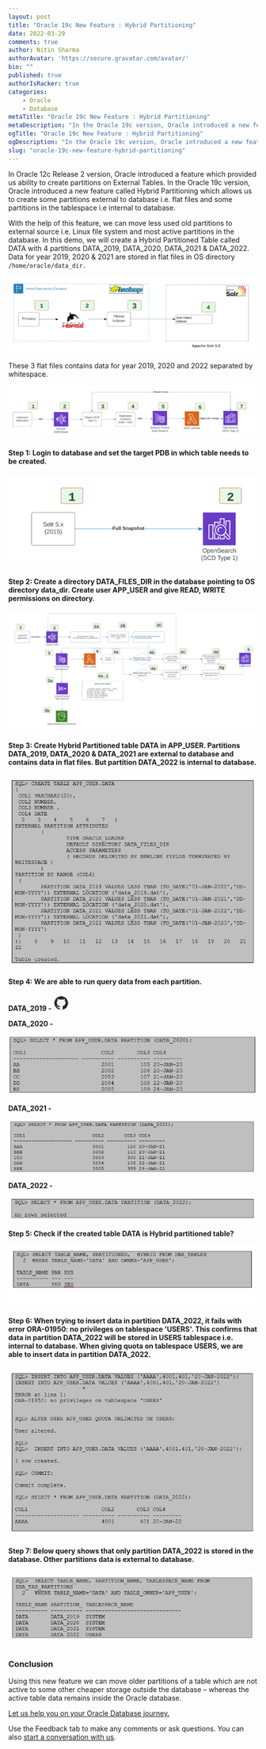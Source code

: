 ```yaml
---
layout: post
title: "Oracle 19c New Feature : Hybrid Partitioning"
date: 2022-03-29
comments: true
author: Nitin Sharma
authorAvatar: 'https://secure.gravatar.com/avatar/'
bio: ""
published: true
authorIsRacker: true
categories:
    - Oracle
    - Database
metaTitle: "Oracle 19c New Feature : Hybrid Partitioning"
metaDescription: "In the Oracle 19c version, Oracle introduced a new feature called Hybrid Partitioning which allows us to create some partitions external to database i.e. flat files and some partitions in the tablespace i.e internal to database"
ogTitle: "Oracle 19c New Feature : Hybrid Partitioning"
ogDescription: "In the Oracle 19c version, Oracle introduced a new feature called Hybrid Partitioning which allows us to create some partitions external to database i.e. flat files and some partitions in the tablespace i.e internal to database"
slug: "oracle-19c-new-feature-hybrid-partitioning"
---
```

In Oracle 12c Release 2 version, Oracle introduced a feature which provided us ability to create partitions on External Tables. In the Oracle 19c version, Oracle introduced a new feature called Hybrid Partitioning which allows us to create some partitions external to database i.e. flat files and some partitions in the tablespace i.e internal to database. 

<!--more-->

With the help of this feature, we can move less used old partitions to external source i.e. Linux file system and most active partitions in the database. 
In this demo, we will create a Hybrid Partitioned Table called DATA with 4 partitions DATA_2019, DATA_2020, DATA_2021 & DATA_2022. Data for year 2019, 2020 & 2021 are stored in flat files in OS directory `/home/oracle/data_dir. `

<img src=Picture1.png title="" alt="">

These 3 flat files contains data for year 2019, 2020 and 2022 separated by whitespace. 

<img src=Picture2.png title="" alt="">

#### Step 1: Login to database and set the target PDB in which table needs to be created. 

<img src=Picture3.png title="" alt="">

#### Step 2: Create a directory DATA_FILES_DIR in the database pointing to OS directory data_dir. Create user APP_USER and give READ, WRITE permissions on directory.

<img src=Picture4.png title="" alt="">

#### Step 3: Create Hybrid Partitioned table DATA in APP_USER. Partitions DATA_2019, DATA_2020 & DATA_2021 are external to database and contains data in flat files. But partition DATA_2022 is internal to database.

<img src=Picture5.png title="" alt="">

#### Step 4: We are able to run query data from each partition. 
**DATA_2019 -**
<img src=Picture6.png title="" alt="">

**DATA_2020 -**

<img src=Picture7.png title="" alt="">

**DATA_2021 -**

<img src=Picture8.png title="" alt="">

**DATA_2022 -**

<img src=Picture9.png title="" alt="">

**Step 5: Check if the created table DATA is Hybrid partitioned table?**

<img src=Picture10.png title="" alt="">

#### Step 6: When trying to insert data in partition DATA_2022, it fails with error  ORA-01950: no privileges on tablespace 'USERS'. This confirms that data in partition DATA_2022 will be stored in USERS tablespace i.e. internal to database. When giving quota on tablespace USERS, we are able to insert data in partition DATA_2022. 

<img src=Picture11.png title="" alt="">

#### Step 7: Below query shows that only partition DATA_2022 is stored in the database. Other partitions data is external to database.

<img src=Picture12.png title="" alt="">


### Conclusion

Using this new feature we can move older partitions of a table which are not active  to  some other cheaper storage outside the database – whereas the active table data remains inside the Oracle database.




<a class="cta purple" id="cta" href="https://www.rackspace.com/data/managed-sql"> Let us help you on your Oracle Database journey.</a>


Use the Feedback tab to make any comments or ask questions. You can also
[start a conversation with us](https://www.rackspace.com/contact).